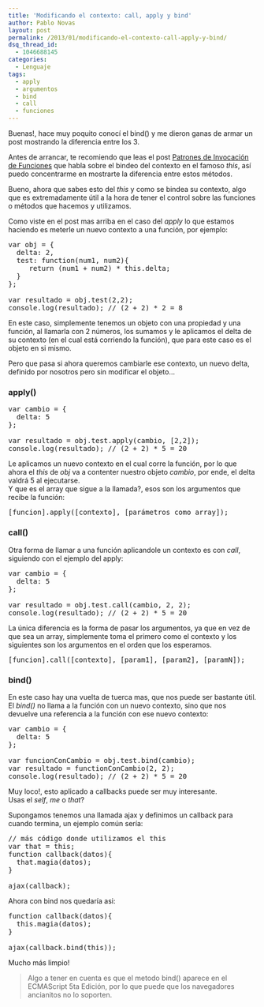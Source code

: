 ```yaml
---
title: 'Modificando el contexto: call, apply y bind'
author: Pablo Novas
layout: post
permalink: /2013/01/modificando-el-contexto-call-apply-y-bind/
dsq_thread_id:
  - 1046688145
categories:
  - Lenguaje
tags:
  - apply
  - argumentos
  - bind
  - call
  - funciones
---
```

Buenas!, hace muy poquito conocí el bind() y me dieron ganas de armar un post mostrando la diferencia entre los 3.

Antes de arrancar, te recomiendo que leas el post [Patrones de Invocación de Funciones][1] que habla sobre el bindeo del contexto en el famoso *this*, así puedo concentrarme en mostrarte la diferencia entre estos métodos.

Bueno, ahora que sabes esto del *this* y como se bindea su contexto, algo que es extremadamente útil a la hora de tener el control sobre las funciones o métodos que hacemos y utilizamos.

Como viste en el post mas arriba en el caso del *apply* lo que estamos haciendo es meterle un nuevo contexto a una función, por ejemplo:

<pre class="brush: jscript; title: ; notranslate" title="">var obj = {
  delta: 2,
  test: function(num1, num2){
     return (num1 + num2) * this.delta;
  }
};

var resultado = obj.test(2,2);
console.log(resultado); // (2 + 2) * 2 = 8
</pre>

En este caso, simplemente tenemos un objeto con una propiedad y una función, al llamarla con 2 números, los sumamos y le aplicamos el delta de su contexto (en el cual está corriendo la función), que para este caso es el objeto en si mismo.

Pero que pasa si ahora queremos cambiarle ese contexto, un nuevo delta, definido por nosotros pero sin modificar el objeto&#8230;

### apply()

<pre class="brush: jscript; title: ; notranslate" title="">var cambio = {
  delta: 5
};

var resultado = obj.test.apply(cambio, [2,2]);
console.log(resultado); // (2 + 2) * 5 = 20
</pre>

Le aplicamos un nuevo contexto en el cual corre la función, por lo que ahora el *this* de *obj* va a contenter nuestro objeto *cambio*, por ende, el delta valdrá 5 al ejecutarse.  
Y que es el array que sigue a la llamada?, esos son los argumentos que recibe la función:

<pre class="brush: jscript; title: ; notranslate" title="">[funcion].apply([contexto], [parámetros como array]);
</pre>

### call()

Otra forma de llamar a una función aplicandole un contexto es con *call*, siguiendo con el ejemplo del apply:

<pre class="brush: jscript; title: ; notranslate" title="">var cambio = {
  delta: 5
};

var resultado = obj.test.call(cambio, 2, 2);
console.log(resultado); // (2 + 2) * 5 = 20
</pre>

La única diferencia es la forma de pasar los argumentos, ya que en vez de que sea un array, simplemente toma el primero como el contexto y los siguientes son los argumentos en el orden que los esperamos.

<pre class="brush: jscript; title: ; notranslate" title="">[funcion].call([contexto], [param1], [param2], [paramN]);
</pre>

### bind()

En este caso hay una vuelta de tuerca mas, que nos puede ser bastante útil.  
El *bind()* no llama a la función con un nuevo contexto, sino que nos devuelve una referencia a la función con ese nuevo contexto:

<pre class="brush: jscript; title: ; notranslate" title="">var cambio = {
  delta: 5
};

var funcionConCambio = obj.test.bind(cambio);
var resultado = functionConCambio(2, 2);
console.log(resultado); // (2 + 2) * 5 = 20
</pre>

Muy loco!, esto aplicado a callbacks puede ser muy interesante.  
Usas el *self*, *me* o *that*?

Supongamos tenemos una llamada ajax y definimos un callback para cuando termina, un ejemplo común sería:

<pre class="brush: jscript; title: ; notranslate" title="">// más código donde utilizamos el this
var that = this;
function callback(datos){
  that.magia(datos);
}

ajax(callback);
</pre>

Ahora con bind nos quedaría asi:

<pre class="brush: jscript; title: ; notranslate" title="">function callback(datos){
  this.magia(datos);
}

ajax(callback.bind(this));
</pre>

Mucho más limpio!

> Algo a tener en cuenta es que el metodo bind() aparece en el ECMAScript 5ta Edición, por lo que puede que los navegadores ancianitos no lo soporten.

 [1]: http://fernetjs.com/2012/01/patrones-de-invocacion-de-funciones-this/ "Patrones de Invocación de Funciones: this"
